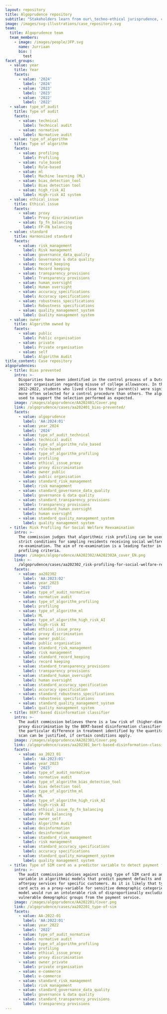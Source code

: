 ```yaml
---
layout: repository
title: Algoprudence repository
subtitle: "Stakeholders learn from our\_techno-ethical jurisprudence, can help to improve it and can use it as to resolve ethical issues in a harmonized manner.\n\nWe are open to new cases. Please <span style=\"color:#005aa7\">[submit</span>](/algoprudence/submit-a-case/) a case for review.\n"
image: /images/svg-illustrations/case_repository.svg
team:
  title: Algoprudence team
  team_members:
    - image: /images/people/JFP.svg
      name: Jurriaan
      bio: |
        test
facet_groups:
  - value: year
    title: Year
    facets:
      - value: '2024'
        label: '2024'
      - value: '2023'
        label: '2023'
      - value: '2022'
        label: '2022'
  - value: type_of_audit
    title: Type of audit
    facets:
      - value: technical
        label: Technical audit
      - value: normative
        label: Normative audit
  - value: type_of_algorithm
    title: Type of algorithm
    facets:
      - value: profiling
        label: Profiling
      - value: rule_based
        label: Rule-based
      - value: ml
        label: Machine learning (ML)
      - value: bias_detection_tool
        label: Bias detection tool
      - value: high_risk_AI
        label: High-risk AI system
  - value: ethical_issue
    title: Ethical issue
    facets:
      - value: proxy
        label: Proxy discrimination
      - value: fp_fn_balancing
        label: FP-FN balancing
  - value: standard
    title: Harmonized standard
    facets:
      - value: risk_management
        label: Risk management
      - value: governance_data_quality
        label: Governance & data quality
      - value: record_keeping
        label: Record keeping
      - value: transparency_provisions
        label: Transparency provisions
      - value: human_oversight
        label: Human oversight
      - value: accuracy_specifications
        label: Accuracy specifications
      - value: robustness_specifications
        label: Robustness specifications
      - value: quality_management_system
        label: Quality management system
  - value: owner
    title: Algorithm owned by
    facets:
      - value: public
        label: Public organisation
      - value: private
        label: Private organisation
      - value: self
        label: Algorithm Audit
title_content: Case repository
algoprudences:
  - title: Bias prevented
    intro: >-
      Disparities have been identified in the control process of a Dutch public
      sector organisation regarding misuse of college allowances. In the period
      2012-2022, students who lived close to their parent(s) were significantly
      more often selected for a control procedure than others. The algorithm
      used to support the selection performed as expected.
    image: /images/algoprudence/AA202401/Cover.png
    link: /algoprudence/cases/aa202401_bias-prevented/
    facets:
      - value: algoprudence
        label: 'AA:2024:01'
      - value: year_2024
        label: '2024'
      - value: type_of_audit_technical
        label: technical audit
      - value: type_of_algorithm_rule_based
        label: rule-based
      - value: type_of_algorithm_profiling
        label: profiling
      - value: ethical_issue_proxy
        label: proxy discrimination
      - value: owner_public
        label: public organisation
      - value: standard_risk_management
        label: risk management
      - value: standard_governance_data_quality
        label: governance & data quality
      - value: standard_transparency_provisions
        label: transparency provisions
      - value: standard_human_oversight
        label: human oversight
      - value: standard_quality_management_system
        label: quality management system
  - title: Risk Profiling for Social Welfare Reexamination
    intro: >-
      The commission judges that algorithmic risk profiling can be used under
      strict conditions for sampling residents receiving social welfare for
      re-examination. The aim of re-examination is a leading factor in judging
      profiling criteria.
    image: /images/algoprudence/AA202302/AA202302A_cover_EN.png
    link: >-
      /algoprudence/cases/aa202302_risk-profiling-for-social-welfare-reexamination/
    facets:
      - value: aa202302
        label: 'AA:2023:02'
      - value: year_2023
        label: '2023'
      - value: type_of_audit_normative
        label: normative audit
      - value: type_of_algorithm_profiling
        label: profiling
      - value: type_of_algorithm_ml
        label: ML
      - value: type_of_algorithm_high_risk_AI
        label: high-risk AI
      - value: ethical_issue_proxy
        label: proxy discrimination
      - value: owner_public
        label: public organisation
      - value: standard_risk_management
        label: risk management
      - value: standard_record_keeping
        label: record keeping
      - value: standard_transparency_provisions
        label: transparency provisions
      - value: standard_human_oversight
        label: human oversight
      - value: standard_accuracy_specification
        label: accuracy specification
      - value: standard_robustness_specifications
        label: robustness specifications
      - value: standard_quality_management_system
        label: quality management system
  - title: BERT-based disinformation classifier
    intro: >-
      The audit commission believes there is a low risk of (higher-dimensional)
      proxy discrimination by the BERT-based disinformation classifier and that
      the particular difference in treatment identified by the quantitative bias
      scan can be justified, if certain conditions apply.
    image: /images/algoprudence/AA202301/Cover.png
    link: /algoprudence/cases/aa202301_bert-based-disinformation-classifier
    facets:
      - value: aa_2023_01
        label: 'AA:2023:01'
      - value: year_2023
        label: '2023'
      - value: type_of_audit_normative
        label: normative audit
      - value: type_of_algorithm_bias_detection_tool
        label: bias detection tool
      - value: type_of_algorithm_ml
        label: ML
      - value: type_of_algorithm_high_risk_AI
        label: high-risk AI
      - value: ethical_issue_fp_fn_balancing
        label: FP-FN balancing
      - value: owner_self
        label: Algorithm Audit
      - value: desinformation
        label: desinformation
      - value: standard_risk_management
        label: risk management
      - value: standard_accuracy_specifications
        label: accuracy specifications
      - value: standard_quality_management_system
        label: quality management system
  - title: Type of SIM card as a predictor variable to detect payment fraud
    intro: >-
      The audit commission advises against using type of SIM card as an input
      variable in algorithmic models that predict payment defaults and block
      afterpay services for specific customers. As it is likely that type of SIM
      card acts as a proxy-variable for sensitive demographic categories, the
      model would run an intolerable risk of disproportionally excluding
      vulnerable demographic groups from the payment service.
    image: /images/algoprudence/AA202201/Cover.png
    link: /algoprudence/cases/aa202201_type-of-sim
    facets:
      - value: AA-2022-01
        label: 'AA:2022:01'
      - value: year_2022
        label: '2022'
      - value: type_of_audit_normative
        label: normative audit
      - value: type_of_algorithm_profiling
        label: profiling
      - value: ethical_issue_proxy
        label: proxy discrimination
      - value: owner_private
        label: private organisation
      - value: e-commerce
        label: e-commerce
      - value: standard_risk_management
        label: risk management
      - value: standard_governance_data_quality
        label: governance & data quality
      - value: standard_transparency_provisions
        label: transparency provisions
---
```


